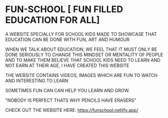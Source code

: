 # FUN-SCHOOL [ FUN FILLED EDUCATION FOR ALL]

A WEBSITE SPECIALLY  FOR SCHOOL KIDS
MADE TO SHOWCASE THAT EDUCATION CAN BE DONE WITH FUN, ART AND HUMOUR  

WHEN WE TALK ABOUT EDUCATION, WE FEEL THAT  IT  MUST  ONLY BE DONE SERIOUSLY
TO CHANGE THIS MINDSET OR MENTALITY  OF PEOPLE AND TO MAKE THEM BELIEVE THAT SCHOOL KIDS 
NEED TO LEARN AND NOT  EARN AT THEIR AGE,  I HAVE CREATED THIS WEBSITE

THE WEBSITE  CONTAINS  VIDEOS, IMAGES WHICH ARE FUN TO WATCH AND INTERESTING TO LEARN

SOMETIMES FUN CAN  CAN HELP YOU LEARN AND GROW.


"NOBODY IS PERFECT THATS WHY PENCILS HAVE ERASERS"



CHECK OUT THE WEBSITE HERE:  https://funschool.netlify.app/
